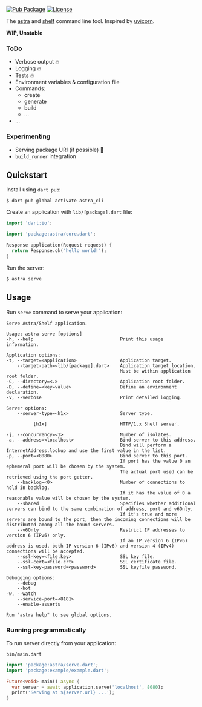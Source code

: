 [![Pub Package](https://img.shields.io/pub/v/astra.svg)][astra_cli]
[![License](https://img.shields.io/badge/License-MIT-blue.svg)](LICENSE)

The [astra][astra] and [shelf][shelf] command line tool. Inspired by [uvicorn][uvicorn].

**WIP, Unstable**

### ToDo
- Verbose output 🔥
- Logging 🔥
- Tests 🔥
- Environment variables & configuration file
- Commands:
  - create
  - generate
  - build
  - ...
- ...

### Experimenting
- Serving package URI (if possible) 🤔
- `build_runner` integration

## Quickstart

Install using `dart pub`:

```console
$ dart pub global activate astra_cli
```

Create an application with `lib/[package].dart` file:

```dart
import 'dart:io';

import 'package:astra/core.dart';

Response application(Request request) {
  return Response.ok('hello world!');
}
```

Run the server:

```console
$ astra serve
```

## Usage

Run `serve` command to serve your application:

```console
Serve Astra/Shelf application.

Usage: astra serve [options]
-h, --help                                Print this usage information.

Application options:
-t, --target=<application>                Application target.
    --target-path=<lib/[package].dart>    Application target location.
                                          Must be within application root folder.
-C, --directory=<.>                       Application root folder.
-D, --define=<key=value>                  Define an environment declaration.
-v, --verbose                             Print detailed logging.

Server options:
    --server-type=<h1x>                   Server type.

          [h1x]                           HTTP/1.x Shelf server.

-j, --concurrency=<1>                     Number of isolates.
-a, --address=<localhost>                 Bind server to this address.
                                          Bind will perform a InternetAddress.lookup and use the first value in the list.
-p, --port=<8080>                         Bind server to this port.
                                          If port has the value 0 an ephemeral port will be chosen by the system.
                                          The actual port used can be retrieved using the port getter.
    --backlog=<0>                         Number of connections to hold in backlog.
                                          If it has the value of 0 a reasonable value will be chosen by the system.
    --shared                              Specifies whether additional servers can bind to the same combination of address, port and v6Only.
                                          If it's true and more servers are bound to the port, then the incoming connections will be distributed among all the bound servers.
    --v6Only                              Restrict IP addresses to version 6 (IPv6) only.
                                          If an IP version 6 (IPv6) address is used, both IP version 6 (IPv6) and version 4 (IPv4) connections will be accepted.
    --ssl-key=<file.key>                  SSL key file.
    --ssl-cert=<file.crt>                 SSL certificate file.
    --ssl-key-password=<password>         SSL keyfile password.

Debugging options:
    --debug
    --hot
-w, --watch
    --service-port=<8181>
    --enable-asserts

Run "astra help" to see global options.
```

### Running programmatically

To run server directly from your application:

`bin/main.dart`

```dart
import 'package:astra/serve.dart';
import 'package:example/example.dart';

Future<void> main() async {
  var server = await application.serve('localhost', 8080);
  print('Serving at ${server.url} ...');
}
```

[astra]: https://pub.dev/packages/astra
[astra_cli]: https://pub.dev/packages/astra_cli
[shelf]: https://pub.dev/packages/shelf
[uvicorn]: https://github.com/encode/uvicorn